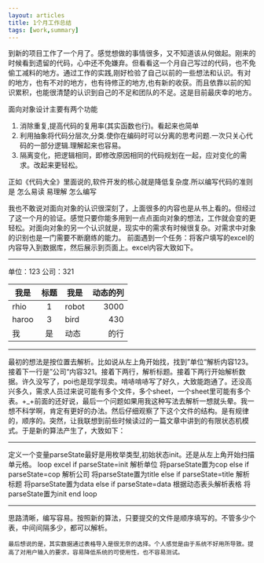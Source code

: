 ```yaml
---
layout: articles
title: 1个月工作总结
tags: [work,summary]
---
```

到新的项目工作了一个月了。感觉想做的事情很多，又不知道该从何做起。刚来的时候看到遗留的代码，心中还不免嫌弃。但看看这一个月自己写过的代码，也不免偷工减料的地方。通过工作的实践,刚好检验了自己以前的一些想法和认识。有对的地方，也有不对的地方，也有待修正的地方,也有新的收获。而且依靠以前的知识累积，也能很清楚的认识到自己的不足和团队的不足。这是目前最庆幸的地方。
<!--more-->

面向对象设计主要有两个功能
1. 消除重复,提高代码的复用率(其实函数也行)。看起来也简单
2. 利用抽象将代码分层次,分类.使你在编码时可以分离的思考问题.一次只关心代码的一部分逻辑.理解起来也容易。
3. 隔离变化，把逻辑相同，即修改原因相同的代码规划在一起，应对变化的需求。改起来更轻松。

正如《代码大全》里面说的,软件开发的核心就是降低复杂度.所以编写代码的准则是 怎么易读 易理解 怎么编写

我也不敢说对面向对象的认识很深刻了，上面很多的内容也是从书上看的。但经过了这一个月的验证。感觉只要你能多用到一点点面向对象的想法，工作就会变的更轻松。对面向对象的另一个认识就是，现实中的需求有时候很复杂。对需求中对象的识别也是一门需要不断磨练的能力。
前面遇到一个任务：将客户填写的excel的内容导入到数据库，然后展示到页面上。excel内容大致如下。

- - -

单位：123
公司：321

| 我是  | 标题 | 我是    | 动态的列  |
|-------|:---:|-----------|-------:|
| rhio  | 1 | robot     | 3000 |
| haroo | 3  | bird      | 430   |
| 我 | 是   | 动态 | 的行     |

- - -

最初的想法是按位置去解析。比如说从左上角开始找，找到”单位“解析内容123。接着下一行是”公司“内容321。接着下两行，解析标题。接着下两行开始解析数据。许久没写了，poi也是现学现卖。啃哧啃哧写了好久，大致能跑通了。还没高兴多久，需求人员过来说可能有多个文件，多个sheet，一个sheet里可能有多个表。+_+前面的还好说，最后一个问题如果用我这种写法去解析一想就头晕。我一想不科学啊，肯定有更好的办法。然后仔细观察了下这个文件的结构。是有规律的，顺序的。突然，让我联想到前些时候读过的一篇文章中讲到的有限状态机模式。于是新的算法产生了，大致如下：

- - -

定义一个变量parseState最好是用枚举类型,初始状态init。还是从左上角开始扫描单元格。
loop excel
if parseState=init
  解析单位
  将parseState置为cop
else if parseState=cop
  解析公司
  将parseState置为title
else if parseState=title
  解析标题
  将parseState置为data
else if parseState=data
  根据动态表头解析表格
  将parseState置为init
end loop

- - -

思路清晰，编写容易。按照新的算法，只要提交的文件是顺序填写的。不管多少个表，中间间隔多少，都可以解析。

    最后想说的是，其实数据通过表格导入是很无奈的选择。个人感觉是由于系统不好用所导致。提高了对用户输入的要求，容易降低系统的可使用性，也不容易测试。